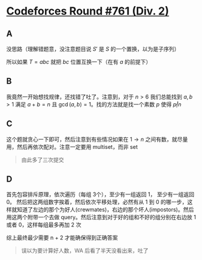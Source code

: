 # [Codeforces Round #761 (Div. 2)](https://codeforces.com/contest/1617/)

## A

没思路（理解错题意，没注意题目说 $S'$ 是 $S$ 的一个置换，以为是子序列）

所以如果 $T=abc$ 就把 $bc$ 位置互换一下（在有 $a$ 的前提下）

## B

我竟然一开始想找规律，还找错了吐了。注意到，对于  $n > 6$ 我们总能找到 $a, b > 1$ 满足 $a + b = n$ 且 $\gcd(a, b) = 1$。找的方法就是找一个素数 $p$ 使得 $p \not | n$

## C

这个题就贪心一下即可，然后注意到有些情况如果在 $1 \to n$ 之间有数，就尽量用，然后再依次配对。注意一定要用 multiset，而非 set

> 由此多了三次提交

## D

首先包容排斥原理，依次遍历（每组 3个），至少有一组返回 1， 至少有一组返回 0。
然后把这两组数字挨着，然后依次平移处理，必然有从 1 到 0 的哪一步，这样就知道了左边的那个为好人(crewmates)，右边的那个坏人(impostors)。然后用这两个附带一个去做 query。然后注意到对于好的组和不好的组分别在右边放 1 或者 0，这样每组最多再加 2 次

综上最终最少需要 n + 2 才能确保得到正确答案

> 误以为要计算好人数，WA 后看了半天没看出来，吐了

